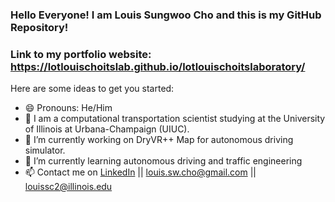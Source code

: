 ### Hello Everyone! I am Louis Sungwoo Cho and this is my GitHub Repository!
### Link to my portfolio website: https://lotlouischoitslab.github.io/lotlouischoitslaboratory/


Here are some ideas to get you started:
- 😄 Pronouns: He/Him
- 🏫 I am a computational transportation scientist studying at the University of Illinois at Urbana-Champaign (UIUC). 
- 🔭 I’m currently working on DryVR++ Map for autonomous driving simulator.
- 🌱 I’m currently learning autonomous driving and traffic engineering
- 📫 Contact me on [LinkedIn](https://www.linkedin.com/in/louis-sungwoo-cho/) || [louis.sw.cho@gmail.com](mailto:louis.sw.cho@gmail.com) || [louissc2@illinois.edu](mailto:louissc2@illinois.edu)


<!-- - 👯 I’m looking to collaborate on ...
- 🤔 I’m looking for help with ...
- 💬 Ask me about ... -->

<!-- - ⚡ Fun fact: ... -->

